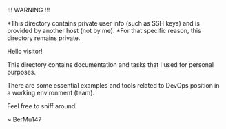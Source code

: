 !!! WARNING !!!

*This directory contains private user info (such as SSH keys) and is provided by another host (not by me).
*For that specific reason, this directory remains private.

Hello visitor!

This directory contains documentation and tasks that I used for personal purposes.

There are some essential examples and tools related to DevOps position in a working environment (team).

Feel free to sniff around!

~ BerMu147

